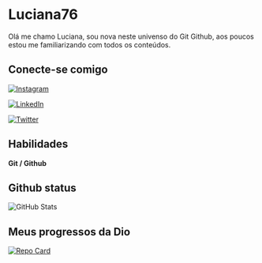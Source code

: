 # Luciana76

Olá me chamo Luciana, sou nova neste univenso do Git Github, aos poucos estou me familiarizando com todos os conteúdos.

## Conecte-se comigo
[![Instagram](https://img.shields.io/badge/Instagram-000?style=for-the-badge&logo=instagram)](https://www.instagram.com/lucianabragass/)

[![LinkedIn](https://img.shields.io/badge/LinkedIn-000?style=for-the-badge&logo=linkedin&logoColor=0E76A8)](https://www.linkedin.com/in/luciana-braga-da-silva-sanes-880590281/)

[![Twitter](https://img.shields.io/badge/Twitter-000?style=for-the-badge&logo=twitter)](https://twitter.com/BragaSanes)

## Habilidades

**Git / Github**

## Github status

![GitHub Stats](https://github-readme-stats.vercel.app/api?username=Luciana76&/theme=transparent&bg_color=000&border_color=30A3DC&show_icons=true&icon_color=30A3DC&title_color=E94D5F&text_color=fff)

## Meus progressos da Dio

[![Repo Card](https://github-readme-stats.vercel.app/api/pin/?username=Luciana76&repo=Saúde-Mental&bg_color=000&border_color=30A3DC&show_icons=true&icon_color=30A3DC&title_color=E94D5F&text_color=FFF)](https://github.com/Luciana76/Saude-mental)


